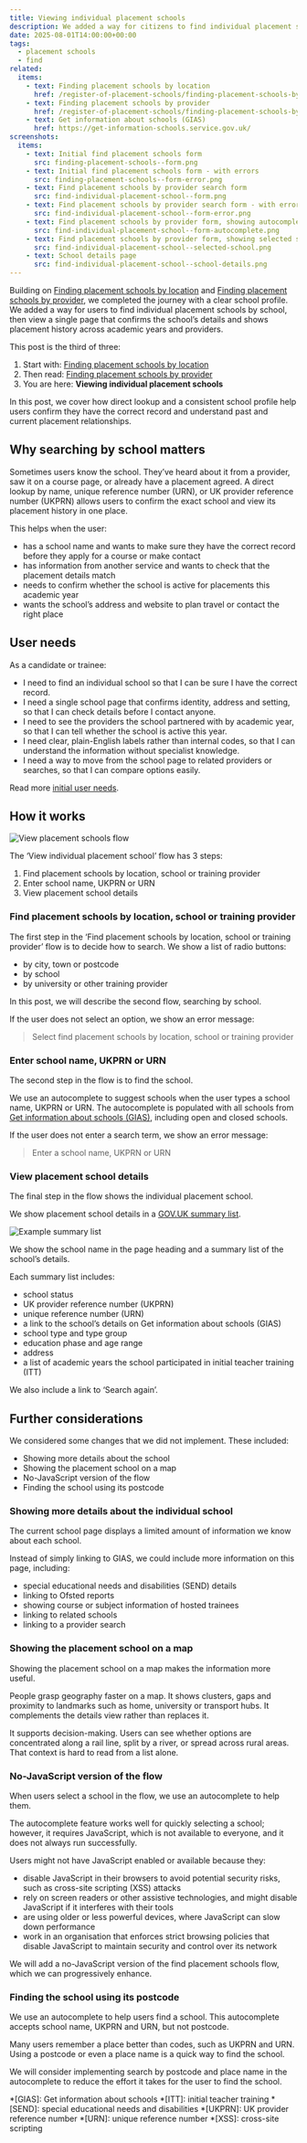 ```yaml
---
title: Viewing individual placement schools
description: We added a way for citizens to find individual placement schools by school name
date: 2025-08-01T14:00:00+00:00
tags:
  - placement schools
  - find
related:
  items:
    - text: Finding placement schools by location
      href: /register-of-placement-schools/finding-placement-schools-by-location/
    - text: Finding placement schools by provider
      href: /register-of-placement-schools/finding-placement-schools-by-provider/
    - text: Get information about schools (GIAS)
      href: https://get-information-schools.service.gov.uk/
screenshots:
  items:
    - text: Initial find placement schools form
      src: finding-placement-schools--form.png
    - text: Initial find placement schools form - with errors
      src: finding-placement-schools--form-error.png
    - text: Find placement schools by provider search form
      src: find-individual-placement-school--form.png
    - text: Find placement schools by provider search form - with errors
      src: find-individual-placement-school--form-error.png
    - text: Find placement schools by provider form, showing autocomplete suggestions
      src: find-individual-placement-school--form-autocomplete.png
    - text: Find placement schools by provider form, showing selected school
      src: find-individual-placement-school--selected-school.png
    - text: School details page
      src: find-individual-placement-school--school-details.png
---
```


Building on [Finding placement schools by location](/register-of-placement-schools/finding-placement-schools-by-location/) and [Finding placement schools by provider](/register-of-placement-schools/finding-placement-schools-by-provider/), we completed the journey with a clear school profile. We added a way for users to find individual placement schools by school, then view a single page that confirms the school’s details and shows placement history across academic years and providers.

This post is the third of three:

1. Start with: [Finding placement schools by location](/register-of-placement-schools/finding-placement-schools-by-location/)
2. Then read: [Finding placement schools by provider](/register-of-placement-schools/finding-placement-schools-by-provider/)
3. You are here: **Viewing individual placement schools**

In this post, we cover how direct lookup and a consistent school profile help users confirm they have the correct record and understand past and current placement relationships.

## Why searching by school matters

Sometimes users know the school. They’ve heard about it from a provider, saw it on a course page, or already have a placement agreed. A direct lookup by name, unique reference number (URN), or UK provider reference number (UKPRN) allows users to confirm the exact school and view its placement history in one place.

This helps when the user:

- has a school name and wants to make sure they have the correct record before they apply for a course or make contact
- has information from another service and wants to check that the placement details match
- needs to confirm whether the school is active for placements this academic year
- wants the school’s address and website to plan travel or contact the right place

## User needs

As a candidate or trainee:

- I need to find an individual school so that I can be sure I have the correct record.
- I need a single school page that confirms identity, address and setting, so that I can check details before I contact anyone.
- I need to see the providers the school partnered with by academic year, so that I can tell whether the school is active this year.
- I need clear, plain-English labels rather than internal codes, so that I can understand the information without specialist knowledge.
- I need a way to move from the school page to related providers or searches, so that I can compare options easily.

Read more [initial user needs](/register-of-placement-schools/initial-user-needs/).

## How it works

![View placement schools flow](view-placement-schools--flow.png "View placement schools flow")

The ‘View individual placement school’ flow has 3 steps:

1. Find placement schools by location, school or training provider
2. Enter school name, UKPRN or URN
3. View placement school details

### Find placement schools by location, school or training provider

The first step in the ‘Find placement schools by location, school or training provider’ flow is to decide how to search. We show a list of radio buttons:

- by city, town or postcode
- by school
- by university or other training provider

In this post, we will describe the second flow, searching by school.

If the user does not select an option, we show an error message:

> Select find placement schools by location, school or training provider

### Enter school name, UKPRN or URN

The second step in the flow is to find the school.

We use an autocomplete to suggest schools when the user types a school name, UKPRN or URN. The autocomplete is populated with all schools from [Get information about schools (GIAS)](https://get-information-schools.service.gov.uk/), including open and closed schools.

If the user does not enter a search term, we show an error message:

> Enter a school name, UKPRN or URN

### View placement school details

The final step in the flow shows the individual placement school.

We show placement school details in a [GOV.UK summary list](https://design-system.service.gov.uk/components/summary-list/).

![Example summary list](summary-list-example.png "Example summary list")

We show the school name in the page heading and a summary list of the school’s details.

Each summary list includes:

- school status
- UK provider reference number (UKPRN)
- unique reference number (URN)
- a link to the school’s details on Get information about schools (GIAS)
- school type and type group
- education phase and age range
- address
- a list of academic years the school participated in initial teacher training (ITT)

We also include a link to ‘Search again’.

## Further considerations

We considered some changes that we did not implement. These included:

- Showing more details about the school
- Showing the placement school on a map
- No-JavaScript version of the flow
- Finding the school using its postcode

### Showing more details about the individual school

The current school page displays a limited amount of information we know about each school.

Instead of simply linking to GIAS, we could include more information on this page, including:

- special educational needs and disabilities (SEND) details
- linking to Ofsted reports
- showing course or subject information of hosted trainees
- linking to related schools
- linking to a provider search

### Showing the placement school on a map

Showing the placement school on a map makes the information more useful.

People grasp geography faster on a map. It shows clusters, gaps and proximity to landmarks such as home, university or transport hubs. It complements the details view rather than replaces it.

It supports decision-making. Users can see whether options are concentrated along a rail line, split by a river, or spread across rural areas. That context is hard to read from a list alone.

### No-JavaScript version of the flow

When users select a school in the flow, we use an autocomplete to help them.

The autocomplete feature works well for quickly selecting a school; however, it requires JavaScript, which is not available to everyone, and it does not always run successfully.

Users might not have JavaScript enabled or available because they:

- disable JavaScript in their browsers to avoid potential security risks, such as cross-site scripting (XSS) attacks
- rely on screen readers or other assistive technologies, and might disable JavaScript if it interferes with their tools
- are using older or less powerful devices, where JavaScript can slow down performance
- work in an organisation that enforces strict browsing policies that disable JavaScript to maintain security and control over its network

We will add a no-JavaScript version of the find placement schools flow, which we can progressively enhance.

### Finding the school using its postcode

We use an autocomplete to help users find a school. This autocomplete accepts school name, UKPRN and URN, but not postcode.

Many users remember a place better than codes, such as UKPRN and URN. Using a postcode or even a place name is a quick way to find the school.

We will consider implementing search by postcode and place name in the autocomplete to reduce the effort it takes for the user to find the school.

*[GIAS]: Get information about schools
*[ITT]: initial teacher training
*[SEND]: special educational needs and disabilities
*[UKPRN]: UK provider reference number
*[URN]: unique reference number
*[XSS]: cross-site scripting
